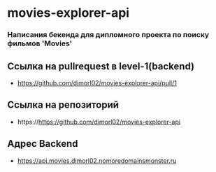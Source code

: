 # movies-explorer-api

### Написания бекенда для дипломного проекта по поиску фильмов 'Movies'

## Ccылка на pullrequest в level-1(backend)

 - https://github.com/dimorl02/movies-explorer-api/pull/1

## Ccылка на репозиторий

- https://https://github.com/dimorl02/movies-explorer-api

## Адрес Backend

- https://api.movies.dimorl02.nomoredomainsmonster.ru
